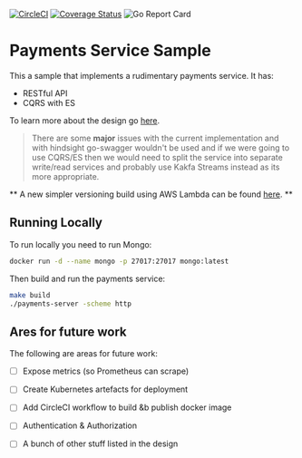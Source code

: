 [![CircleCI](https://circleci.com/gh/richardcase/paymentssvc.svg?style=svg)](https://circleci.com/gh/richardcase/paymentssvc) [![Coverage Status](https://coveralls.io/repos/github/richardcase/paymentssvc/badge.svg?branch=master)](https://coveralls.io/github/richardcase/paymentssvc?branch=master) ![Go Report Card](https://goreportcard.com/badge/github.com/richardcase/paymentssvc)

# Payments Service Sample

This a sample that implements a rudimentary payments service. It has:

* RESTful API
* CQRS with ES

To learn more about the design go [here](docs/design.md).

> There are some **major** issues with the current implementation and with hindsight go-swagger wouldn't be used and if we were going to use CQRS/ES then we would need to split the service into separate write/read services and probably use Kakfa Streams instead as its more appropriate.

** A new simpler versioning build using AWS Lambda can be found [here](https://github.com/richardcase/paymentsvc). **

## Running Locally

To run locally you need to run Mongo:

```bash
docker run -d --name mongo -p 27017:27017 mongo:latest
```

Then build and run the payments service:

```bash
make build
./payments-server -scheme http
```

## Ares for future work

The following are areas for future work:

* [ ] Expose metrics (so Prometheus can scrape)
* [ ] Create Kubernetes artefacts for deployment
* [ ] Add CircleCI workflow to build &b publish docker image
* [ ] Authentication & Authorization
* [ ] A bunch of other stuff listed in the design


